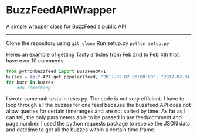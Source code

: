 # BuzzFeedAPIWrapper
A simple wrapper class for [BuzzFeed's public API](https://gist.github.com/chezclem/c98b5170971c94dd1015)

---

Clone the repository using `git clone`
Run setup.py `python setup.py`

Heres an example of getting Tasty articles from Feb 2nd to Feb 4th that have over 10 comments.

```python
from pythonbuzzfeed import BuzzFeedAPI
buzzes = self.API.get_popular(feed, "2017-02-02 00:00:00", "2017-02-04 00:00:00", 10)
for buzz in buzzes:
    #do something
```

I wrote some unit tests in tests.py. The code is not very efficient. I have to loop through all the buzzes for one feed because the buzzfeed API does not allow queries for certain timeranges and are not sorted by time. As far as I can tell, the only parameters able to be passed in are feed/comment and page number. I used the python requests package to receive the JSON data and datetime to get all the buzzes within a certain time frame. 